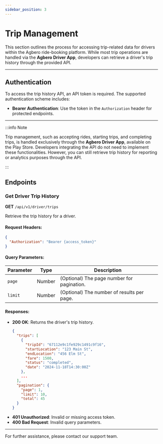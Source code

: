 ```yaml
---
sidebar_position: 3
---
```


# Trip Management

This section outlines the process for accessing trip-related data for drivers within the Agbero ride-booking platform. While most trip operations are handled via the **Agbero Driver App**, developers can retrieve a driver's trip history through the provided API.

---

## Authentication

To access the trip history API, an API token is required. The supported authentication scheme includes:

- **Bearer Authentication**: Use the token in the `Authorization` header for protected endpoints.

---

:::info Note

Trip management, such as accepting rides, starting trips, and completing trips, is handled exclusively through the **Agbero Driver App**, available on the Play Store. Developers integrating the API do not need to implement these functionalities. However, you can still retrieve trip history for reporting or analytics purposes through the API.

:::

## Endpoints

### Get Driver Trip History

**GET** `/api/v1/driver/trips`

Retrieve the trip history for a driver.

#### Request Headers:

```json
{
  "Authorization": "Bearer {access_token}"
}
```

#### Query Parameters:

| Parameter | Type   | Description                                |
| --------- | ------ | ------------------------------------------ |
| `page`    | Number | (Optional) The page number for pagination. |
| `limit`   | Number | (Optional) The number of results per page. |

#### Responses:

- **200 OK**: Returns the driver's trip history.
  ```json
  {
    "trips": [
      {
        "tripId": "67112e9c1fe929c1491c9f16",
        "startLocation": "123 Main St",
        "endLocation": "456 Elm St",
        "fare": 1500,
        "status": "completed",
        "date": "2024-11-18T14:30:00Z"
      },
      ...
    ],
    "pagination": {
      "page": 1,
      "limit": 10,
      "total": 45
    }
  }
  ```
- **401 Unauthorized**: Invalid or missing access token.
- **400 Bad Request**: Invalid query parameters.

---

For further assistance, please contact our support team.
